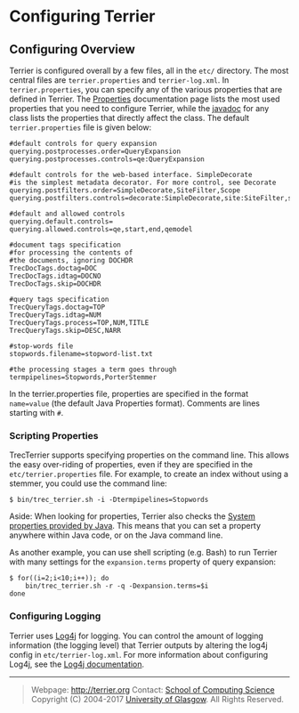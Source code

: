 Configuring Terrier
===================

Configuring Overview
--------------------

Terrier is configured overall by a few files, all in the `etc/` directory. The most central files are `terrier.properties` and `terrier-log.xml`. In `terrier.properties`, you can specify any of the various properties that are defined in Terrier. The [Properties](properties.html) documentation page lists the most used properties that you need to configure Terrier, while the [javadoc](javadoc/) for any class lists the properties that directly affect the class. The default `terrier.properties` file is given below:

    #default controls for query expansion
    querying.postprocesses.order=QueryExpansion
    querying.postprocesses.controls=qe:QueryExpansion

    #default controls for the web-based interface. SimpleDecorate
    #is the simplest metadata decorator. For more control, see Decorate
    querying.postfilters.order=SimpleDecorate,SiteFilter,Scope
    querying.postfilters.controls=decorate:SimpleDecorate,site:SiteFilter,scope:Scope

    #default and allowed controls
    querying.default.controls=
    querying.allowed.controls=qe,start,end,qemodel

    #document tags specification
    #for processing the contents of
    #the documents, ignoring DOCHDR
    TrecDocTags.doctag=DOC
    TrecDocTags.idtag=DOCNO
    TrecDocTags.skip=DOCHDR

    #query tags specification
    TrecQueryTags.doctag=TOP
    TrecQueryTags.idtag=NUM
    TrecQueryTags.process=TOP,NUM,TITLE
    TrecQueryTags.skip=DESC,NARR

    #stop-words file
    stopwords.filename=stopword-list.txt

    #the processing stages a term goes through
    termpipelines=Stopwords,PorterStemmer

In the terrier.properties file, properties are specified in the format `name=value` (the default Java Properties format). Comments are lines starting with `#`.

### Scripting Properties

TrecTerrier supports specifying properties on the command line. This allows the easy over-riding of properties, even if they are specified in the `etc/terrier.properties` file. For example, to create an index without using a stemmer, you could use the command line:

    $ bin/trec_terrier.sh -i -Dtermpipelines=Stopwords

Aside: When looking for properties, Terrier also checks the [System properties provided by Java](http://download.oracle.com/javase/tutorial/essential/environment/sysprop.html). This means that you can set a property anywhere within Java code, or on the Java command line.

As another example, you can use shell scripting (e.g. Bash) to run Terrier with many settings for the `expansion.terms` property of query expansion:

    $ for((i=2;i<10;i++)); do
        bin/trec_terrier.sh -r -q -Dexpansion.terms=$i
    done

### Configuring Logging

Terrier uses [Log4j](http://logging.apache.org/log4j/1.2/) for logging. You can control the amount of logging information (the logging level) that Terrier outputs by altering the log4j config in `etc/terrier-log.xml`. For more information about configuring Log4j, see the [Log4j documentation](http://logging.apache.org/log4j/1.2/manual.html).

------------------------------------------------------------------------


> Webpage: <http://terrier.org>
> Contact: [School of Computing Science](http://www.dcs.gla.ac.uk/)
> Copyright (C) 2004-2017 [University of Glasgow](http://www.gla.ac.uk/). All Rights Reserved.

